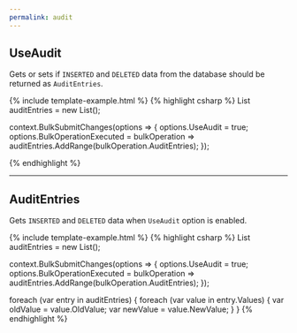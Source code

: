 ```yaml
---
permalink: audit
---
```


## UseAudit
Gets or sets if `INSERTED` and `DELETED` data from the database should be returned as `AuditEntries`.

{% include template-example.html %} 
{% highlight csharp %}
List<AuditEntry> auditEntries = new List<AuditEntry>();

context.BulkSubmitChanges(options =>
{
	options.UseAudit = true;
	options.BulkOperationExecuted = bulkOperation => auditEntries.AddRange(bulkOperation.AuditEntries);
});

{% endhighlight %}

---

## AuditEntries
Gets `INSERTED` and `DELETED` data when `UseAudit` option is enabled.

{% include template-example.html %} 
{% highlight csharp %}
List<AuditEntry> auditEntries = new List<AuditEntry>();

context.BulkSubmitChanges(options =>
{
	options.UseAudit = true;
	options.BulkOperationExecuted = bulkOperation => auditEntries.AddRange(bulkOperation.AuditEntries);
});

foreach (var entry in auditEntries)
{
    foreach (var value in entry.Values)
    {
        var oldValue = value.OldValue;
        var newValue = value.NewValue;
    }
}
{% endhighlight %}
